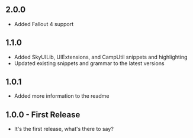 ## 2.0.0
* Added Fallout 4 support

## 1.1.0
* Added SkyUILib, UIExtensions, and CampUtil snippets and highlighting
* Updated existing snippets and grammar to the latest versions

## 1.0.1
* Added more information to the readme

## 1.0.0 - First Release
* It's the first release, what's there to say?
